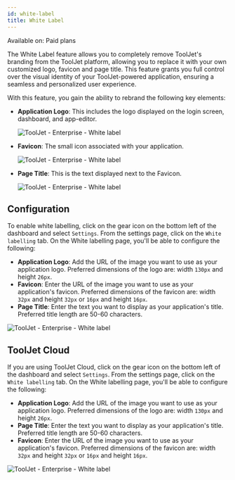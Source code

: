 ```yaml
---
id: white-label
title: White Label
---
```


<div className='badge badge--primary heading-badge'>Available on: Paid plans</div>

The White Label feature allows you to completely remove ToolJet's branding from the ToolJet platform, allowing you to replace it with your own customized logo, favicon and page title. This feature grants you full control over the visual identity of your ToolJet-powered application, ensuring a seamless and personalized user experience.

With this feature, you gain the ability to rebrand the following key elements:

- **Application Logo**: This includes the logo displayed on the login screen, dashboard, and app-editor.

  <div style={{textAlign: 'center'}}>
    <img  className="screenshot-full" src="/img/enterprise/white-label/whitelabeln1.png" alt="ToolJet - Enterprise - White label" />
  </div>

- **Favicon**: The small icon associated with your application.

  <div style={{textAlign: 'center'}}>
    <img  className="screenshot-full" src="/img/enterprise/white-label/newfav.png" alt="ToolJet - Enterprise - White label" />
  </div>

- **Page Title**: This is the text displayed next to the Favicon.

  <div style={{textAlign: 'center'}}>
    <img  className="screenshot-full" src="/img/enterprise/white-label/title.png" alt="ToolJet - Enterprise - White label" />
  </div>

## Configuration

To enable white labelling, click on the gear icon on the bottom left of the dashboard and select `Settings`. From the settings page, click on the `White labelling` tab. On the White labelling page, you'll be able to configure the following:

- **Application Logo**: Add the URL of the image you want to use as your application logo. Preferred dimensions of the logo are: width `130px` and height `26px`.
- **Favicon**: Enter the URL of the image you want to use as your application's favicon. Preferred dimensions of the favicon are: width `32px` and height `32px` or `16px` and height `16px`.
- **Page Title**: Enter the text you want to display as your application's title. Preferred title length are 50-60 characters.

<div style={{textAlign: 'center'}}>
    <img  className="screenshot-full" src="/img/enterprise/white-label/settings.png" alt="ToolJet - Enterprise - White label" />
</div>

<div>

## ToolJet Cloud

If you are using ToolJet Cloud, click on the gear icon on the bottom left of the dashboard and select `Settings`. From the settings page, click on the `White labelling` tab. On the White labelling page, you'll be able to configure the following:

- **Application Logo**: Add the URL of the image you want to use as your application logo. Preferred dimensions of the logo are: width `130px` and height `26px`.
- **Page Title**: Enter the text you want to display as your application's title. Preferred title length are 50-60 characters.
- **Favicon**: Enter the URL of the image you want to use as your application's favicon. Preferred dimensions of the favicon are: width `32px` and height `32px` or `16px` and height `16px`.

<div style={{textAlign: 'center'}}>
    <img  className="screenshot-full" src="/img/enterprise/white-label/cloud1.png" alt="ToolJet - Enterprise - White label" />
</div>

</div>

